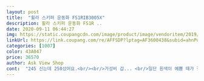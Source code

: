 ```yaml
---
layout: post 
title:  "휠라 스키퍼 운동화 FS1RIB3005X" 
description: 휠라 스키퍼 운동화 FS1R ..
date: 2020-09-11 06:44:27 
img: https://static.coupangcdn.com/image/product/image/vendoritem/2019/09/18/5246438937/b49257e0-e225-4f6c-9099-b8e04675453e.jpg 
linkUrl: https://link.coupang.com/re/AFFSDP?lptag=AF3600438&subid=ahnPublicAsk&pageKey=1343355934&itemId=2370768646&vendorItemId=5246439007&traceid=V0-113-0688137e8d9c5397 
categories: [1007] 
color: 43A047 
price: 36570 
author: Ask View Shop 
cont:  "245 신는데 250샀어요.<br/><br/>가성비 갑... <br/>일단 흰색이 예쁨 때가 잘 탈꺼 같지만 레트로 느낌이 좋음<br/>걍 킵합니다... <br/><br/>넓은데 깔창모양때문에 다 모아지는거 같은 느낌?이었습니다.<br/><br/>반품 고민하다가 딸램이 나중에 신겠다고해서<br/>사이즈 큰 거 있었음 교환했을텐디.<br/>.<br/><br/>이쁘긴 이뻐요<br/>정말 작게 나왔어요<br/>칼발인데도 발가락쪽이 좀 ... <br/>좁았어요.<br/><br/>" 
---
```

